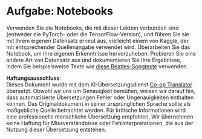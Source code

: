 <!--
CO_OP_TRANSLATOR_METADATA:
{
  "original_hash": "bc690ecf68b38d311cc9e12f3144a28c",
  "translation_date": "2025-08-24T09:30:53+00:00",
  "source_file": "lessons/5-NLP/14-Embeddings/assignment.md",
  "language_code": "de"
}
-->
# Aufgabe: Notebooks

Verwenden Sie die Notebooks, die mit dieser Lektion verbunden sind (entweder die PyTorch- oder die TensorFlow-Version), und führen Sie sie mit Ihrem eigenen Datensatz erneut aus, vielleicht einem von Kaggle, der mit entsprechender Quellenangabe verwendet wird. Überarbeiten Sie das Notebook, um Ihre eigenen Erkenntnisse hervorzuheben. Probieren Sie eine andere Art von Datensatz aus und dokumentieren Sie Ihre Ergebnisse, indem Sie beispielsweise Texte wie [diese Beatles-Songtexte](https://www.kaggle.com/datasets/jenlooper/beatles-lyrics) verwenden.

**Haftungsausschluss**:  
Dieses Dokument wurde mit dem KI-Übersetzungsdienst [Co-op Translator](https://github.com/Azure/co-op-translator) übersetzt. Obwohl wir uns um Genauigkeit bemühen, weisen wir darauf hin, dass automatisierte Übersetzungen Fehler oder Ungenauigkeiten enthalten können. Das Originaldokument in seiner ursprünglichen Sprache sollte als maßgebliche Quelle betrachtet werden. Für kritische Informationen wird eine professionelle menschliche Übersetzung empfohlen. Wir übernehmen keine Haftung für Missverständnisse oder Fehlinterpretationen, die aus der Nutzung dieser Übersetzung entstehen.